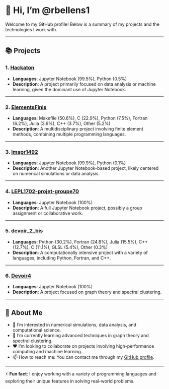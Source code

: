 # 👋 Hi, I’m @rbellens1

Welcome to my GitHub profile! Below is a summary of my projects and the technologies I work with.

---

## 📚 Projects

### 1. [Hackaton](https://github.com/rbellens1/Hackaton)
- **Languages**: Jupyter Notebook (99.5%), Python (0.5%)
- **Description**: A project primarily focused on data analysis or machine learning, given the dominant use of Jupyter Notebook.

---

### 2. [ElementsFinis](https://github.com/rbellens1/ElementsFinis)
- **Languages**: Makefile (50.6%), C (22.9%), Python (7.5%), Fortran (6.2%), Julia (3.9%), C++ (3.7%), Other (5.2%)
- **Description**: A multidisciplinary project involving finite element methods, combining multiple programming languages.

---

### 3. [lmapr1492](https://github.com/rbellens1/lmapr1492)
- **Languages**: Jupyter Notebook (99.9%), Python (0.1%)
- **Description**: Another Jupyter Notebook-based project, likely centered on numerical simulations or data analysis.

---

### 4. [LEPL1702-projet-groupe70](https://github.com/rbellens1/LEPL1702-projet-groupe70)
- **Languages**: Jupyter Notebook (100%)
- **Description**: A full Jupyter Notebook project, possibly a group assignment or collaborative work.

---

### 5. [devoir_2_bis](https://github.com/rbellens1/devoir_2_bis)
- **Languages**: Python (30.2%), Fortran (24.8%), Julia (15.5%), C++ (12.7%), C (11.1%), GLSL (5.4%), Other (0.3%)
- **Description**: A computationally intensive project with a variety of languages, including Python, Fortran, and C++.

---

### 6. [Devoir4](https://github.com/rbellens1/Devoir4)
- **Languages**: Jupyter Notebook (100%)
- **Description**: A project focused on graph theory and spectral clustering.

---

## 🌱 About Me
- 👀 I’m interested in numerical simulations, data analysis, and computational science.
- 🌱 I’m currently learning advanced techniques in graph theory and spectral clustering.
- ❤️ I’m looking to collaborate on projects involving high-performance computing and machine learning.
- 📫 How to reach me: You can contact me through my [GitHub profile](https://github.com/rbellens1).

---

⚡ **Fun fact**: I enjoy working with a variety of programming languages and exploring their unique features in solving real-world problems.
